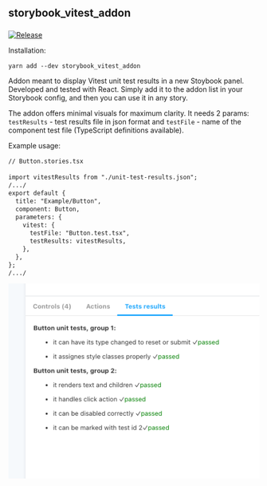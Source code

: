 ## storybook_vitest_addon

###

[![Release](https://github.com/krzysztofradomski/storybook-addon-vitest/actions/workflows/release.yml/badge.svg)](https://github.com/krzysztofradomski/storybook-addon-vitest/actions/workflows/release.yml)

Installation:

```
yarn add --dev storybook_vitest_addon
```

Addon meant to display Vitest unit test results in a new Stoybook panel. Developed and tested with React.
Simply add it to the addon list in your Storybook config, and then you can use it in any story.

The addon offers minimal visuals for maximum clarity.
It needs 2 params: `testResults` - test results file in json format and `testFile` - name of the component test file (TypeScript definitions available).

Example usage:

```
// Button.stories.tsx

import vitestResults from "./unit-test-results.json";
/.../
export default {
  title: "Example/Button",
  component: Button,
  parameters: {
    vitest: {
      testFile: "Button.test.tsx",
      testResults: vitestResults,
    },
  },
};
/.../
```

![](2022-04-01-22-48-00.png)
